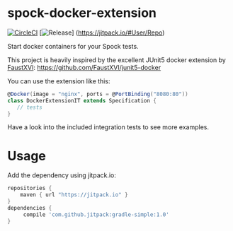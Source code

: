 # spock-docker-extension
[![CircleCI](https://circleci.com/gh/kiview/spock-docker-extension.svg?style=svg)](https://circleci.com/gh/kiview/spock-docker-extension)
[![Release](https://jitpack.io/v/kiview/spock-docker-extension.svg)]
(https://jitpack.io/#User/Repo)

Start docker containers for your Spock tests.

This project is heavily inspired by the excellent JUnit5 docker extension by [FaustXVI](https://github.com/FaustXVI):
https://github.com/FaustXVI/junit5-docker

You can use the extension like this:

```groovy
@Docker(image = "nginx", ports = @PortBinding("8080:80"))
class DockerExtensionIT extends Specification {
   // tests
}
```

Have a look into the included integration tests to see more examples.

# Usage

Add the dependency using jitpack.io:

```gradle
repositories {
    maven { url "https://jitpack.io" }
}
dependencies {
     compile 'com.github.jitpack:gradle-simple:1.0'
}
```